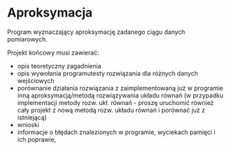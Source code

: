 # Aproksymacja

Program wyznaczający aproksymację zadanego ciągu danych pomiarowych.


Projekt końcowy musi zawierać:

- opis teoretyczny zagadnienia
- opis wywołania programutesty rozwiązania dla różnych danych wejściowych
- porównanie działania rozwiązania z zaimplementowaną już w programie inną aproksymacją/metodą rozwiązywania układu równań (w przypadku implementacji metody rozw. ukł. równań - proszę uruchomić również cały projekt z nową metodą rozw. układu równań i porównać już z istniejącą)
- wnioski
- informacje o błędach znalezionych w programie, wyciekach pamięci i ich poprawie,
